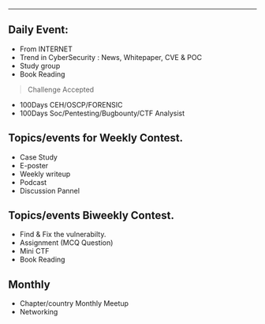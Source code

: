 ------------------------
## Daily Event:
- From INTERNET
- Trend in CyberSecurity : News, Whitepaper, CVE & POC
- Study group
- Book Reading

> Challenge Accepted
- 100Days CEH/OSCP/FORENSIC
- 100Days Soc/Pentesting/Bugbounty/CTF Analysist

## Topics/events for Weekly Contest.
- Case Study
- E-poster 
- Weekly writeup
- Podcast
- Discussion Pannel

## Topics/events Biweekly Contest.
- Find & Fix the vulnerabilty.
- Assignment (MCQ Question)
- Mini CTF
- Book Reading

## Monthly
- Chapter/country Monthly Meetup
- Networking
